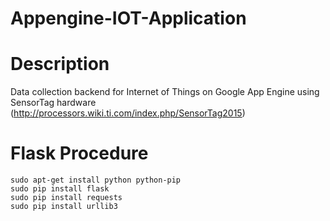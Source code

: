 Appengine-IOT-Application
=============================

# Description

Data collection backend for Internet of Things on Google App Engine using SensorTag hardware (http://processors.wiki.ti.com/index.php/SensorTag2015)

# Flask Procedure

    sudo apt-get install python python-pip
    sudo pip install flask
    sudo pip install requests
    sudo pip install urllib3

